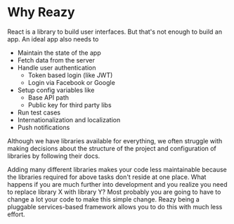 # Why Reazy

React is a library to build user interfaces. But that's not enough to build an app. An ideal app also needs to 

- Maintain the state of the app
- Fetch data from the server
- Handle user authentication
  - Token based login (like JWT)
  - Login via Facebook or Google
- Setup config variables like
  - Base API path
  - Public key for third party libs
- Run test cases
- Internationalization and localization
- Push notifications

Although we have libraries available for everything, we often struggle with making decisions about the structure of the project and configuration of libraries by following their docs.

Adding many different libraries makes your code less maintainable because the libraries required for above tasks don't reside at one place. What happens if you are much further into development and you realize you need to replace library X with library Y? Most probably you are going to have to change a lot your code to make this simple change. Reazy being a pluggable services-based framework allows you to do this with much less effort.



